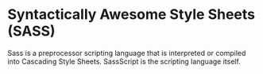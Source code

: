 # Syntactically Awesome Style Sheets (SASS)

Sass is a preprocessor scripting language that is interpreted or compiled into Cascading Style Sheets. SassScript is the scripting language itself. 